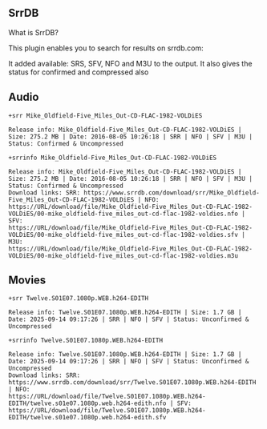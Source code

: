 ## SrrDB

What is SrrDB?

This plugin enables you to search for results on srrdb.com:

It added available: SRS, SFV, NFO and M3U to the output. It also gives the status for confirmed and compressed also 

## Audio

`+srr Mike_Oldfield-Five_Miles_Out-CD-FLAC-1982-VOLDiES`

```
Release info: Mike_Oldfield-Five_Miles_Out-CD-FLAC-1982-VOLDiES | Size: 275.2 MB | Date: 2016-08-05 10:26:18 | SRR | NFO | SFV | M3U | Status: Confirmed & Uncompressed
```

`+srrinfo Mike_Oldfield-Five_Miles_Out-CD-FLAC-1982-VOLDiES`

```
Release info: Mike_Oldfield-Five_Miles_Out-CD-FLAC-1982-VOLDiES | Size: 275.2 MB | Date: 2016-08-05 10:26:18 | SRR | NFO | SFV | M3U | Status: Confirmed & Uncompressed
Download links: SRR: https://www.srrdb.com/download/srr/Mike_Oldfield-Five_Miles_Out-CD-FLAC-1982-VOLDiES | NFO:
https://URL/download/file/Mike_Oldfield-Five_Miles_Out-CD-FLAC-1982-VOLDiES/00-mike_oldfield-five_miles_out-cd-flac-1982-voldies.nfo | SFV:
https://URL/download/file/Mike_Oldfield-Five_Miles_Out-CD-FLAC-1982-VOLDiES/00-mike_oldfield-five_miles_out-cd-flac-1982-voldies.sfv | M3U:
https://URL/download/file/Mike_Oldfield-Five_Miles_Out-CD-FLAC-1982-VOLDiES/00-mike_oldfield-five_miles_out-cd-flac-1982-voldies.m3u
```

## Movies

`+srr Twelve.S01E07.1080p.WEB.h264-EDITH`

```
Release info: Twelve.S01E07.1080p.WEB.h264-EDITH | Size: 1.7 GB | Date: 2025-09-14 09:17:26 | SRR | NFO | SFV | Status: Unconfirmed & Uncompressed
```

`+srrinfo Twelve.S01E07.1080p.WEB.h264-EDITH`

```
Release info: Twelve.S01E07.1080p.WEB.h264-EDITH | Size: 1.7 GB | Date: 2025-09-14 09:17:26 | SRR | NFO | SFV | Status: Unconfirmed & Uncompressed
Download links: SRR: https://www.srrdb.com/download/srr/Twelve.S01E07.1080p.WEB.h264-EDITH | NFO:
https://URL/download/file/Twelve.S01E07.1080p.WEB.h264-EDITH/twelve.s01e07.1080p.web.h264-edith.nfo | SFV:
https://URL/download/file/Twelve.S01E07.1080p.WEB.h264-EDITH/twelve.s01e07.1080p.web.h264-edith.sfv
```

